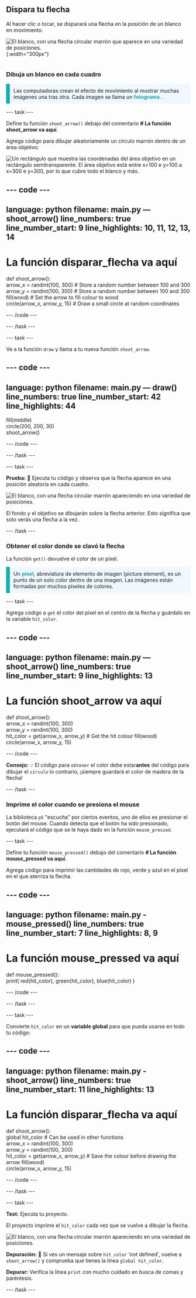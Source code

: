 ## Dispara tu flecha

<div style="display: flex; flex-wrap: wrap">
<div style="flex-basis: 200px; flex-grow: 1; margin-right: 15px;">
Al hacer clic o tocar, se disparará una flecha en la posición de un blanco en movimiento. 
</div>
<div>

![El blanco, con una flecha circular marrón que aparece en una variedad de posiciones.](images/fire_arrow.gif){:width="300px"}

</div>
</div>

### Dibuja un blanco en cada cuadro

<p style="border-left: solid; border-width:10px; border-color: #0faeb0; background-color: aliceblue; padding: 10px;"> Las computadoras crean el efecto de movimiento al mostrar muchas imágenes una tras otra. Cada imagen se llama un <span style="color: #0faeb0; font-weight: bold;"> fotograma </span>.   
</p>

--- task ---

Define tu función `shoot_arrow()` debajo del comentario **# La función shoot_arrow va aquí**.

Agrega código para dibujar aleatoriamente un círculo marrón dentro de un área objetivo:

![Un rectángulo que muestra las coordenadas del área objetivo en un rectángulo semitransparente. El área objetivo está entre x=100 e y=100 a x=300 e y=300, por lo que cubre todo el blanco y más.](images/target_area.png)

--- code ---
---
language: python filename: main.py — shoot_arrow() line_numbers: true line_number_start: 9
line_highlights: 10, 11, 12, 13, 14
---
# La función disparar_flecha va aquí
def shoot_arrow():   
arrow_x = randint(100, 300) # Store a random number between 100 and 300    
arrow_y = randint(100, 300) # Store a random number between 100 and 300    
fill(wood) # Set the arrow to fill colour to wood   
circle(arrow_x, arrow_y, 15) # Draw a small circle at random coordinates

--- /code ---

--- /task ---

--- task ---

Ve a la función `draw` y llama a tu nueva función `shoot_arrow`.

--- code ---
---
language: python filename: main.py — draw() line_numbers: true line_number_start: 42
line_highlights: 44
---
  fill(middle)    
circle(200, 200, 30)    
shoot_arrow()

--- /code ---

--- /task ---

--- task ---

**Prueba:** 🔄 Ejecuta tu código y observa que la flecha aparece en una posición aleatoria en cada cuadro.

![El blanco, con una flecha circular marrón apareciendo en una variedad de posiciones.](images/fire_arrow.gif)

El fondo y el objetivo se dibujarán sobre la flecha anterior. Esto significa que solo verás una flecha a la vez.

--- /task ---

### Obtener el color donde se clavó la flecha

La función `get()` devuelve el color de un píxel.

<p style="border-left: solid; border-width:10px; border-color: #0faeb0; background-color: aliceblue; padding: 10px;">
Un <span style="color: #0faeb0; font-weight: bold;">píxel</span>, abreviatura de elemento de imagen (picture element), es un punto de un solo color dentro de una imagen. Las imágenes están formadas por muchos píxeles de colores.
</p>

--- task ---

Agrega código a `get` el color del píxel en el centro de la flecha y guárdalo en la variable `hit_color`.

--- code ---
---
language: python filename: main.py — shoot_arrow() line_numbers: true line_number_start: 9
line_highlights: 13
---
# La función shoot_arrow va aquí
def shoot_arrow():    
arrow_x = randint(100, 300)    
arrow_y = randint(100, 300)    
hit_color = get(arrow_x, arrow_y) # Get the hit colour fill(wood)  
circle(arrow_x, arrow_y, 15)

--- /code ---

**Consejo:** 💡 El código para `obtener` el color debe estar**antes** del código para dibujar el `círculo` lo contrario, ¡siempre guardará el color de madera de la flecha!

--- /task ---

### Imprime el color cuando se presiona el mouse

La biblioteca `p5` "escucha" por ciertos eventos, uno de ellos es presionar el botón del mouse. Cuando detecta que el botón ha sido presionado, ejecutará el código que se le haya dado en la función `mouse_pressed`.

--- task ---

Define tu función `mouse_pressed()` debajo del comentario **# La función mouse_pressed va aquí**.

Agrega código para imprimir las cantidades de rojo, verde y azul en el píxel en el que aterriza la flecha.

--- code ---
---
language: python filename: main.py - mouse_pressed() line_numbers: true line_number_start: 7
line_highlights: 8, 9
---

# La función mouse_pressed va aquí
def mouse_pressed():    
print( red(hit_color), green(hit_color), blue(hit_color) )

--- /code ---

--- /task ---

--- task ---

Convierte `hit_color` en un **variable global** para que pueda usarse en todo tu código:

--- code ---
---
language: python filename: main.py - shoot_arrow() line_numbers: true line_number_start: 11
line_highlights: 13
---
# La función disparar_flecha va aquí
def shoot_arrow():    
global hit_color # Can be used in other functions     
arrow_x = randint(100, 300)     
arrow_y = randint(100, 300)     
hit_color = get(arrow_x, arrow_y) # Save the colour before drawing the arrow fill(wood)     
circle(arrow_x, arrow_y, 15)

--- /code ---

--- /task ---

--- task ---

**Test:** Ejecuta tu proyecto.

El proyecto imprime el `hit_color` cada vez que se vuelve a dibujar la flecha.

![El blanco, con una flecha circular marrón apareciendo en una variedad de posiciones.](images/fire_arrow.gif)

**Depuración:** 🐞 Si ves un mensaje sobre `hit_color` 'not defined', vuelve a `shoot_arrow()` y comprueba que tienes la línea `global hit_color`.

**Depurar:** Verifica la línea `print` con mucho cuidado en busca de comas y paréntesis.

--- /task ---


